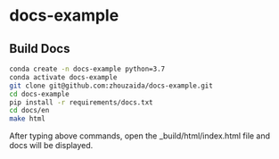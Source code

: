 # docs-example

## Build Docs

```bash
conda create -n docs-example python=3.7
conda activate docs-example
git clone git@github.com:zhouzaida/docs-example.git
cd docs-example
pip install -r requirements/docs.txt
cd docs/en
make html
```

After typing above commands, open the _build/html/index.html file and docs will be displayed.
